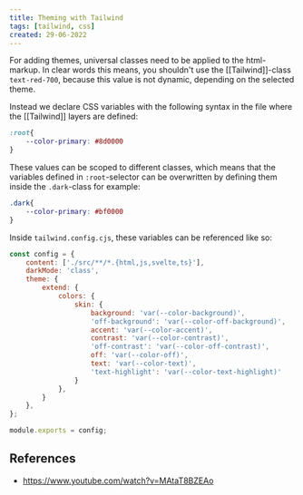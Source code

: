 ```yaml
---
title: Theming with Tailwind
tags: [tailwind, css]
created: 29-06-2022
---
```

For adding themes, universal classes need to be applied to the html-markup. In clear words this means, you shouldn't use the [[Tailwind]]-class `text-red-700`, because this value is not dynamic, depending on the selected theme.

Instead we declare CSS variables with the following syntax in the file where the [[Tailwind]] layers are defined:
```css
:root{
	--color-primary: #8d0000
}
```

These values can be scoped to different classes, which means that the variables defined in `:root`-selector can be overwritten by defining them inside the `.dark`-class for example:
```css
.dark{
	--color-primary: #bf0000
}
```

Inside `tailwind.config.cjs`, these variables can be referenced like so: 

```js
const config = {
	content: ['./src/**/*.{html,js,svelte,ts}'],
	darkMode: 'class',
	theme: {
		extend: {
			colors: {
				skin: {
					background: 'var(--color-background)',
					'off-background': 'var(--color-off-background)',
					accent: 'var(--color-accent)',
					contrast: 'var(--color-contrast)',
					'off-contrast': 'var(--color-off-contrast)',
					off: 'var(--color-off)',
					text: 'var(--color-text)',
					'text-highlight': 'var(--color-text-highlight)'
				}
			},
		}
	},
};

module.exports = config;

```
## References
- https://www.youtube.com/watch?v=MAtaT8BZEAo
